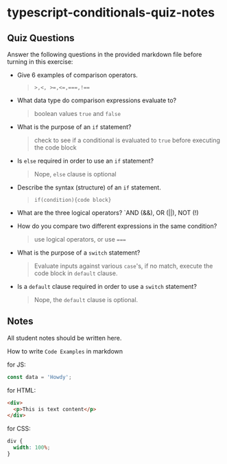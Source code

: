 # typescript-conditionals-quiz-notes

## Quiz Questions

Answer the following questions in the provided markdown file before turning in this exercise:

- Give 6 examples of comparison operators.
  > `>,<, >=,<=,===,!==`
- What data type do comparison expressions evaluate to?
  > boolean values `true` and `false`
- What is the purpose of an `if` statement?

  > check to see if a conditional is evaluated to `true` before executing the code block

- Is `else` required in order to use an `if` statement?

  > Nope, `else` clause is optional

- Describe the syntax (structure) of an `if` statement.

  > `if(condition){code block}`

- What are the three logical operators?
  `AND (&&), OR (||), NOT (!)

- How do you compare two different expressions in the same condition?

  > use logical operators, or use `===`

- What is the purpose of a `switch` statement?

  > Evaluate inputs against various `case`'s, if no match, execute the code block in `default` clause.

- Is a `default` clause required in order to use a `switch` statement?
  > Nope, the `default` clause is optional.


## Notes

All student notes should be written here.

How to write `Code Examples` in markdown

for JS:

```javascript
const data = 'Howdy';
```

for HTML:

```html
<div>
  <p>This is text content</p>
</div>
```

for CSS:

```css
div {
  width: 100%;
}
```

